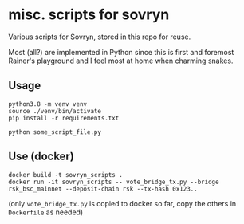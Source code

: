 misc. scripts for sovryn
========================

Various scripts for Sovryn, stored in this repo for reuse.

Most (all?) are implemented in Python since this is first and foremost
Rainer's playground and I feel most at home when charming snakes.

Usage
-----

```shell
python3.8 -m venv venv
source ./venv/bin/activate
pip install -r requirements.txt

python some_script_file.py
```


Use (docker)
------------

```shell
docker build -t sovryn_scripts .
docker run -it sovryn_scripts -- vote_bridge_tx.py --bridge rsk_bsc_mainnet --deposit-chain rsk --tx-hash 0x123..
```

(only `vote_bridge_tx.py` is copied to docker so far, copy the others in `Dockerfile` as needed)
